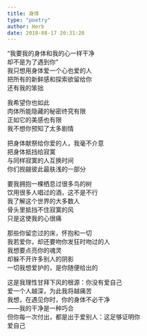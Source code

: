 ```yaml
---  
title: 身体  
type: "poetry"  
author: Herb  
date: 2018-08-17 20:31:28  
---  
```

“我要我的身体和我的心一样干净  
却不是为了遇到你”  
我只想用身体爱一个心也爱的人  
把所有的新鲜感和探索欲留给你  
还有我的笨拙  

我希望你也如此  
肉体所能隐藏的秘密终究有限  
正如它的美感也有限  
我不想你预知了太多剧情  

把身体献祭给你爱的人，我毫不介意  
把身体抵挡给寂寞  
与同样寂寞的人互换时间  
你们觊觎彼此最肤浅的一部分  

要我拥抱一棵栖息过很多鸟的树  
饮用很多人唱过的酒，这不是不行  
我了解这个世界的大多数人  
骨头里抵挡不住寂寞的风  
只是这使我的心很痛  

那些你留恋过的床，怀抱和一切  
我若爱你，却还要吻你发狂时吻过的人  
我想要点亮你的魂灵  
却躲不开许多别人的阴影  
一切我想爱护的，是你随便给出的  

这是我理性甘拜下风的根源：你没有爱自己  
爱一个人越深，为此我将越痛苦  
我想，在遇见你时，你的身体不必干净  
——我的干净是一种巧合  
但你每一次付出，都是出于爱别人：这足够证明你  
爱自己